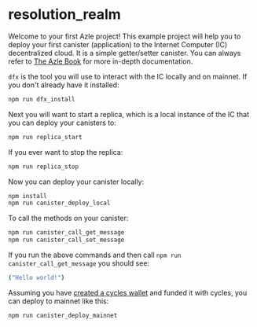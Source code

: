 # resolution_realm

Welcome to your first Azle project! This example project will help you to deploy your first canister (application) to the Internet Computer (IC) decentralized cloud. It is a simple getter/setter canister. You can always refer to [The Azle Book](https://demergent-labs.github.io/azle/) for more in-depth documentation.

`dfx` is the tool you will use to interact with the IC locally and on mainnet. If you don't already have it installed:

```bash
npm run dfx_install
```

Next you will want to start a replica, which is a local instance of the IC that you can deploy your canisters to:

```bash
npm run replica_start
```

If you ever want to stop the replica:

```bash
npm run replica_stop
```

Now you can deploy your canister locally:

```bash
npm install
npm run canister_deploy_local
```

To call the methods on your canister:

```bash
npm run canister_call_get_message
npm run canister_call_set_message
```

If you run the above commands and then call `npm run canister_call_get_message` you should see:

```bash
("Hello world!")
```

Assuming you have [created a cycles wallet](https://internetcomputer.org/docs/current/developer-docs/quickstart/network-quickstart) and funded it with cycles, you can deploy to mainnet like this:

```bash
npm run canister_deploy_mainnet
```
